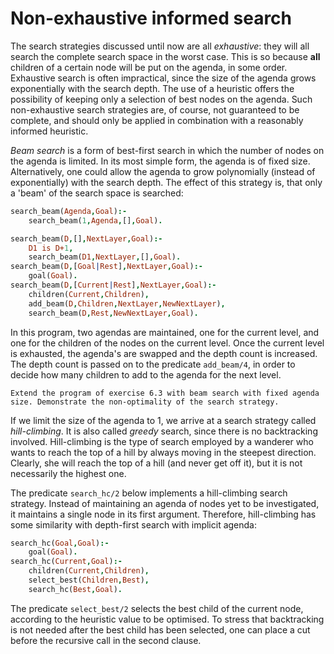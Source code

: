 <!--H3: Section 6.3-->
# Non-exhaustive informed search #

The search strategies discussed until now are all *exhaustive*: they will all search the complete search space in the worst case. This is so because **all** children of a certain node will be put on the agenda, in some order. Exhaustive search is often impractical, since the size of the agenda grows exponentially with the search depth. The use of a heuristic offers the possibility of keeping only a selection of best nodes on the agenda. Such non-exhaustive search strategies are, of course, not guaranteed to be complete, and should only be applied in combination with a reasonably informed heuristic.

*Beam search* is a form of best-first search in which the number of nodes on the agenda is limited. In its most simple form, the agenda is of fixed size. Alternatively, one could allow the agenda to grow polynomially (instead of exponentially) with the search depth. The effect of this strategy is, that only a 'beam' of the search space is searched:
```Prolog
search_beam(Agenda,Goal):-
    search_beam(1,Agenda,[],Goal).

search_beam(D,[],NextLayer,Goal):-
    D1 is D+1,
    search_beam(D1,NextLayer,[],Goal).
search_beam(D,[Goal|Rest],NextLayer,Goal):-
    goal(Goal).
search_beam(D,[Current|Rest],NextLayer,Goal):-
    children(Current,Children),
    add_beam(D,Children,NextLayer,NewNextLayer),
    search_beam(D,Rest,NewNextLayer,Goal).
```
In this program, two agendas are maintained, one for the current level, and one for the children of the nodes on the current level. Once the current level is exhausted, the agenda's are swapped and the depth count is increased. The depth count is passed on to the predicate `add_beam/4`, in order to decide how many children to add to the agenda for the next level.

```{exercise} 6.6
Extend the program of exercise 6.3 with beam search with fixed agenda size. Demonstrate the non-optimality of the search strategy.
```

If we limit the size of the agenda to 1, we arrive at a search strategy called *hill-climbing*. It is also called *greedy* search, since there is no backtracking involved. Hill-climbing is the type of search employed by a wanderer who wants to reach the top of a hill by always moving in the steepest direction. Clearly, she will reach the top of a hill (and never get off it), but it is not necessarily the highest one.

The predicate `search_hc/2` below implements a hill-climbing search strategy. Instead of maintaining an agenda of nodes yet to be investigated, it maintains a single node in its first argument. Therefore, hill-climbing has some similarity with depth-first search with implicit agenda:
```Prolog
search_hc(Goal,Goal):-
    goal(Goal).
search_hc(Current,Goal):-
    children(Current,Children),
    select_best(Children,Best),
    search_hc(Best,Goal).
```
The predicate `select_best/2` selects the best child of the current node, according to the heuristic value to be optimised. To stress that backtracking is not needed after the best child has been selected, one can place a cut before the recursive call in the second clause.
